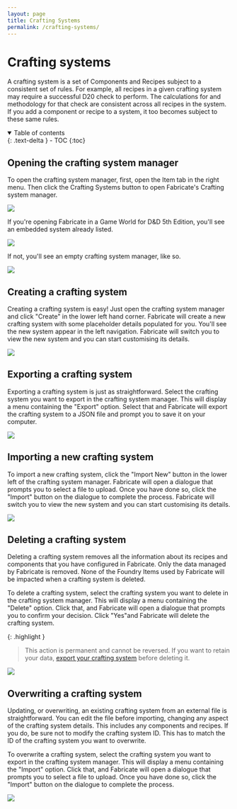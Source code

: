 ```yaml
---
layout: page
title: Crafting Systems
permalink: /crafting-systems/
---
```


# Crafting systems

A crafting system is a set of Components and Recipes subject to a consistent set of rules.
For example, all recipes in a given crafting system may require a successful D20 check to perform. 
The calculations for and methodology for that check are consistent across all recipes in the system.
If you add a component or recipe to a system, it too becomes subject to these same rules.

<details open markdown="block">
  <summary>
    Table of contents
  </summary>
  {: .text-delta }
- TOC
{:toc}
</details>

## Opening the crafting system manager

To open the crafting system manager, first, open the Item tab in the right menu.
Then click the Crafting Systems button to open Fabricate's Crafting system manager.

![](/fabricate/img/crafting-system-button.webp)

If you're opening Fabricate in a Game World for D&D 5th Edition, you'll see an embedded system already listed.

![](/fabricate/img/crafting-system-manager.webp)

If not, you'll see an empty crafting system manager, like so.

![](/fabricate/img/crafting-system-manager-empty.webp)

## Creating a crafting system

Creating a crafting system is easy!
Just open the crafting system manager and click "Create" in the lower left hand corner.
Fabricate will create a new crafting system with some placeholder details populated for you.
You'll see the new system appear in the left navigation.
Fabricate will switch you to view the new system and you can start customising its details.

![](/fabricate/img/create-a-crafting-system.gif)

## Exporting a crafting system

Exporting a crafting system is just as straightforward.
Select the crafting system you want to export in the crafting system manager.
This will display a menu containing the "Export" option.
Select that and Fabricate will export the crafting system to a JSON file and prompt you to save it on your computer.

![](/fabricate/img/export-a-crafting-system.gif)

## Importing a new crafting system

To import a new crafting system, click the "Import New" button in the lower left of the crafting system manager.
Fabricate will open a dialogue that prompts you to select a file to upload.
Once you have done so, click the "Import" button on the dialogue to complete the process.
Fabricate will switch you to view the new system and you can start customising its details.

![](/fabricate/img/import-a-crafting-system.gif)

## Deleting a crafting system

Deleting a crafting system removes all the information about its recipes and components that you have configured in Fabricate.
Only the data managed by Fabricate is removed.
None of the Foundry Items used by Fabricate will be impacted when a crafting system is deleted.

To delete a crafting system, select the crafting system you want to delete in the crafting system manager.
This will display a menu containing the "Delete" option.
Click that, and Fabricate will open a dialogue that prompts you to confirm your decision.
Click "Yes"and Fabricate will delete the crafting system.

{: .highlight }
> This action is permanent and cannot be reversed.
> If you want to retain your data, [export your crafting system](#exporting-a-crafting-system) before deleting it.

![](/fabricate/img/delete-a-crafting-system.gif)

## Overwriting a crafting system

Updating, or overwriting, an existing crafting system from an external file is straightforward. 
You can edit the file before importing, changing any aspect of the crafting system details.
This includes any components and recipes.
If you do, be sure not to modify the crafting system ID.
This has to match the ID of the crafting system you want to overwrite.

To overwrite a crafting system, select the crafting system you want to export in the crafting system manager.
This will display a menu containing the "Import" option.
Click that, and Fabricate will open a dialogue that prompts you to select a file to upload.
Once you have done so, click the "Import" button on the dialogue to complete the process.

![](/fabricate/img/overwrite-a-crafting-system.gif)